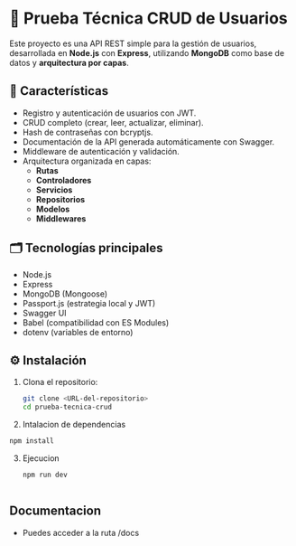 # 📝 Prueba Técnica CRUD de Usuarios

Este proyecto es una API REST simple para la gestión de usuarios, desarrollada en **Node.js** con **Express**, utilizando **MongoDB** como base de datos y **arquitectura por capas**.

## 🚀 Características

- Registro y autenticación de usuarios con JWT.
- CRUD completo (crear, leer, actualizar, eliminar).
- Hash de contraseñas con bcryptjs.
- Documentación de la API generada automáticamente con Swagger.
- Middleware de autenticación y validación.
- Arquitectura organizada en capas:
  - **Rutas**
  - **Controladores**
  - **Servicios**
  - **Repositorios**
  - **Modelos**
  - **Middlewares**

## 🗂️ Tecnologías principales

- Node.js
- Express
- MongoDB (Mongoose)
- Passport.js (estrategia local y JWT)
- Swagger UI
- Babel (compatibilidad con ES Modules)
- dotenv (variables de entorno)

## ⚙️ Instalación

1. Clona el repositorio:
   ```bash
   git clone <URL-del-repositorio>
   cd prueba-tecnica-crud

2. Intalacion de dependencias
  ```bash
  npm install
```
3. Ejecucion
   ```bash
   npm run dev
  ```
```
## Documentacion 
- Puedes acceder a la ruta /docs
